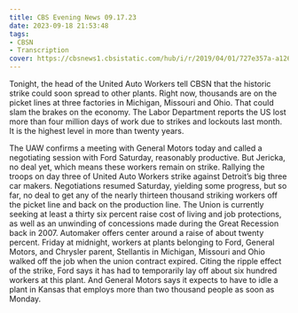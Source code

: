 ```yaml
---
title: CBS Evening News 09.17.23
date: 2023-09-18 21:53:48
tags:
- CBSN
- Transcription
cover: https://cbsnews1.cbsistatic.com/hub/i/r/2019/04/01/727e357a-a126-4138-a2c5-4d3222669d57/thumbnail/640x360/3ff2761028dc5c65cc4f07acd54bcd5c/cbsn2-logo-1920x1080.jpg
---
```

Tonight, the head of the United Auto Workers tell CBSN that the historic strike could soon spread to other plants. Right now, thousands are on the picket lines at three factories in Michigan, Missouri and Ohio. That could slam the brakes on the economy. The Labor Department reports the US lost more than four million days of work due to strikes and lockouts last month. It is the highest level in more than twenty years. 

The UAW confirms a meeting with General Motors today and called a negotiating session with Ford Saturday, reasonably productive. But Jericka, no deal yet, which means these workers remain on strike. Rallying the troops on day three of United Auto Workers strike against Detroit’s big three car makers. Negotiations resumed Saturday, yielding some progress, but so far, no deal to get any of the nearly thirteen thousand striking workers off the picket line and back on the production line. The Union is currently seeking at least a thirty six percent raise cost of living and job protections, as well as an unwinding of concessions made during the Great Recession back in 2007. Automaker offers center around a raise of about twenty percent. Friday at midnight, workers at plants belonging to Ford, General Motors, and Chrysler parent, Stellantis in Michigan, Missouri and Ohio walked off the job when the union contract expired. Citing the ripple effect of the strike, Ford says it has had to temporarily lay off about six hundred workers at this plant. And General Motors says it expects to have to idle a plant in Kansas that employs more than two thousand people as soon as Monday. 
